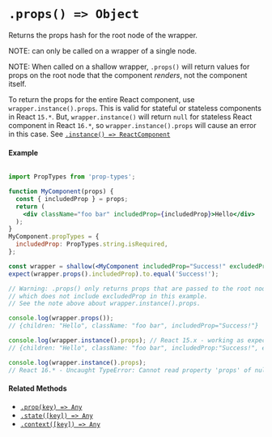# `.props() => Object`

Returns the props hash for the root node of the wrapper.

NOTE: can only be called on a wrapper of a single node.

NOTE: When called on a shallow wrapper, `.props()` will return values for props on the root node that the component *renders*, not the component itself.

To return the props for the entire React component, use `wrapper.instance().props`. This is valid for stateful or stateless components in React `15.*`. But, `wrapper.instance()` will return `null` for stateless React component in React `16.*`, so `wrapper.instance().props` will cause an error in this case. See [`.instance() => ReactComponent`](instance.md)


#### Example
```jsx

import PropTypes from 'prop-types';

function MyComponent(props) {
  const { includedProp } = props;
  return (
    <div className="foo bar" includedProp={includedProp}>Hello</div>
  );
}
MyComponent.propTypes = {
  includedProp: PropTypes.string.isRequired,
};

const wrapper = shallow(<MyComponent includedProp="Success!" excludedProp="I'm not included" />);
expect(wrapper.props().includedProp).to.equal('Success!');

// Warning: .props() only returns props that are passed to the root node,
// which does not include excludedProp in this example.
// See the note above about wrapper.instance().props.

console.log(wrapper.props());
// {children: "Hello", className: "foo bar", includedProp="Success!"}

console.log(wrapper.instance().props); // React 15.x - working as expected
// {children: "Hello", className: "foo bar", includedProp:"Success!", excludedProp: "I'm not included"}

console.log(wrapper.instance().props);
// React 16.* - Uncaught TypeError: Cannot read property 'props' of null
```


#### Related Methods

- [`.prop(key) => Any`](prop.md)
- [`.state([key]) => Any`](state.md)
- [`.context([key]) => Any`](context.md)

